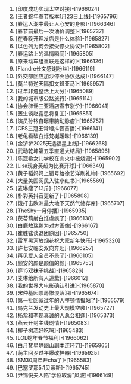
1. [印度成功实现太空对接]-[1966024]
1. [王者蛇年春节版本1月23日上线]-[1965796]
1. [春运人潮中最让人心安的身影]-[1966346]
1. [春节前最后一次油价调整]-[1965737]
1. [在春晚开理发店是什么体验]-[1965827]
1. [以色列为何会接受停火协议]-[1965802]
1. [春运路上的温情瞬间]-[1965805]
1. [原来动车组重联是这样的]-[1966126]
1. [Flandre长文感谢粉丝]-[1966119]
1. [外交部回应加沙停火协议达成]-[1966147]
1. [莫兰特逆天隔扣文班亚马]-[1965957]
1. [过年非遗整活上大分]-[1965089]
1. [我的城市版公路旅行]-[1965114]
1. [协会辟谣三亚酒店春节涨价]-[1966041]
1. [医生谈赵露思将复工]-[1965851]
1. [演员孙铱自曝患脑动脉瘤]-[1965757]
1. [CFS三冠王常旭抖音首播]-[1966141]
1. [老龟看破白烁梵樾暧昧]-[1966139]
1. [金铲铲2025天选福星上线]-[1966268]
1. [武动乾坤第五季直通大结局]-[1965896]
1. [陈冠希女儿学校在山火中被烧毁]-[1965902]
1. [Lisa现身英超为比赛开球]-[1966349]
1. [黄子韬妈妈上错号给徐艺洋刷礼物]-[1965692]
1. [大量美国网民入驻小红书]-[1965569]
1. [麦琳瘦了13斤]-[1966077]
1. [朴彩英抖音更新了]-[1965808]
1. [俄打击欧洲最大地下天然气储存库]-[1965707]
1. [TheShy一月停播]-[1965935]
1. [茯苓箭射白烁虐疯了]-[1966138]
1. [白鹿敖瑞鹏为对方画像]-[1966167]
1. [崔胜铉谈退团原因]-[1965750]
1. [雷军黑河放烟花祝大家新年快乐]-[1965320]
1. [许七安临安双向奔赴]-[1966257]
1. [再见爱人全员不录了]-[1966105]
1. [颜安的颜是颜值的颜]-[1965753]
1. [穿15双袜子挑战]-[1965826]
1. [麦琳给所有人道歉]-[1966012]
1. [我的世界大电影确认引进]-[1965870]
1. [宋仲基因票房惨淡落泪]-[1965674]
1. [第一批回家过年的人整顿情报站了]-[1965579]
1. [乌克兰发动史上最大规模空袭]-[1965727]
1. [杨紫和李现真诚的人总会相逢]-[1965373]
1. [燕云开封主线剧情]-[1965083]
1. [椰子树芯好吃吗]-[1965483]
1. [LOL蛇年春节福利]-[1966062]
1. [白月梵星静幽山副本连环刀]-[1965965]
1. [萌主回乡过年爆改神器]-[1965925]
1. [SM30周年开cha了]-[1965583]
1. [巴塞罗那5:1贝蒂斯]-[1965745]
1. [尹锡悦夫人陷“学位取消”风波]-[1966149]